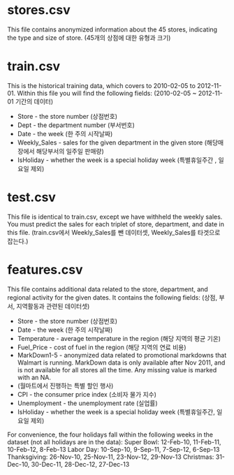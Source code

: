 # stores.csv
This file contains anonymized information about the 45 stores, indicating the type and size of store.
(45개의 상점에 대한 유형과 크기)

# train.csv
This is the historical training data, which covers to 2010-02-05 to 2012-11-01. Within this file you will find the following fields:
(2010-02-05 ~ 2012-11-01 기간의 데이터)
* Store - the store number (상점번호)
* Dept - the department number (부서번호)
* Date - the week (한 주의 시작날짜)
* Weekly_Sales -  sales for the given department in the given store (해당매장에서 해당부서의 일주일 판매량)
* IsHoliday - whether the week is a special holiday week (특별휴일주간 , 일요일 제외)

# test.csv
This file is identical to train.csv, except we have withheld the weekly sales. You must predict the sales for each triplet of store, department, and date in this file.
(train.csv에서 Weekly_Sales를 뺀 데이터셋, Weekly_Sales를 타겟으로 잡는다.)

# features.csv
This file contains additional data related to the store, department, and regional activity for the given dates. It contains the following fields:
(상점, 부서, 지역활동과 관련된 데이터셋)
* Store - the store number (상점번호)
* Date - the week (한 주의 시작날짜)
* Temperature - average temperature in the region (해당 지역의 평균 기온)
* Fuel_Price - cost of fuel in the region (해당 지역의 연료 비용)
* MarkDown1-5 - anonymized data related to promotional markdowns that Walmart is running. MarkDown data is only available after Nov 2011, and is not available for all stores all the time. Any missing value is marked with an NA.
* (월마트에서 진행하는 특별 할인 행사)
* CPI - the consumer price index (소비자 물가 지수)
* Unemployment - the unemployment rate (실업률)
* IsHoliday - whether the week is a special holiday week (특별휴일주간, 일요일 제외)

For convenience, the four holidays fall within the following weeks in the dataset (not all holidays are in the data):
Super Bowl: 12-Feb-10, 11-Feb-11, 10-Feb-12, 8-Feb-13
Labor Day: 10-Sep-10, 9-Sep-11, 7-Sep-12, 6-Sep-13
Thanksgiving: 26-Nov-10, 25-Nov-11, 23-Nov-12, 29-Nov-13
Christmas: 31-Dec-10, 30-Dec-11, 28-Dec-12, 27-Dec-13